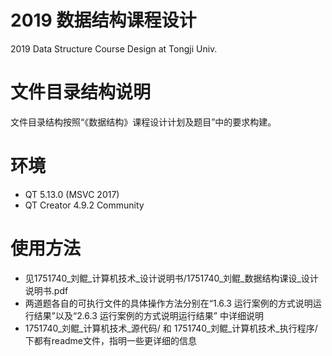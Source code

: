 # 2019 数据结构课程设计
2019 Data Structure Course Design at Tongji Univ.

# 文件目录结构说明
文件目录结构按照“《数据结构》课程设计计划及题目”中的要求构建。

# 环境
* QT 5.13.0 (MSVC 2017)
* QT Creator 4.9.2 Community

# 使用方法
* 见1751740_刘鲲_计算机技术_设计说明书/1751740_刘鲲_数据结构课设_设计说明书.pdf
* 两道题各自的可执行文件的具体操作方法分别在“1.6.3 运行案例的方式说明运行结果”以及“2.6.3 运行案例的方式说明运行结果”
中详细说明
* 1751740_刘鲲_计算机技术_源代码/ 和 1751740_刘鲲_计算机技术_执行程序/ 下都有readme文件，指明一些更详细的信息
